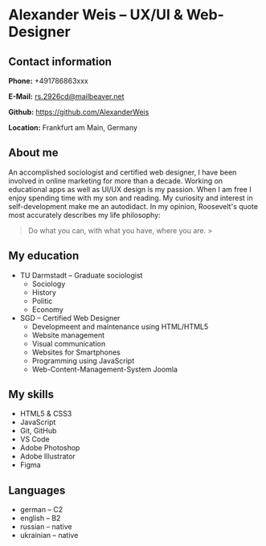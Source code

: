 # Alexander Weis – UX/UI & Web-Designer

## Contact information

**Phone:** +491786863xxx

**E-Mail:** rs.2926cd@mailbeaver.net

**Github:** <https://github.com/AlexanderWeis>

**Location:** Frankfurt am Main, Germany
## About me

An accomplished sociologist and certified web designer, I have been involved in online marketing for more than a decade. 
Working on educational apps as well as UI/UX design is my passion. When I am free I enjoy spending time with my son and reading. 
My curiosity and interest in self-development make me an autodidact. 
In my opinion, Roosevelt's quote most accurately describes my life philosophy: 
> Do what you can, with what you have, where you are. >
## My education

- TU Darmstadt – Graduate sociologist
    - Sociology
    - History
    - Politic
    - Economy
- SGD  – Certified Web Designer
    - Developmeent and maintenance using HTML/HTML5
    - Website management
    - Visual communication
    - Websites for Smartphones
    - Programming using JavaScript
    - Web-Content-Management-System Joomla

## My skills
* HTML5 & CSS3
* JavaScript
* Git, GitHub
* VS Code
* Adobe Photoshop
* Adobe Illustrator
* Figma
## Languages

* german – C2
* english – B2
* russian – native
* ukrainian – native

